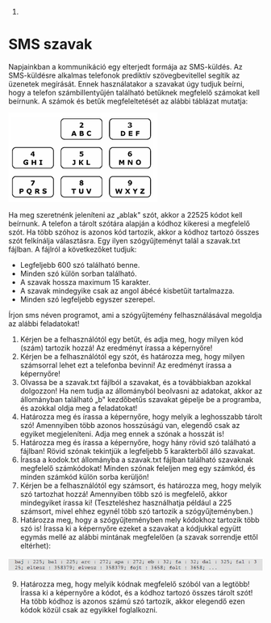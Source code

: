 1.
# SMS szavak
Napjainkban a kommunikáció egy elterjedt formája az SMS-küldés. Az SMS-küldésre alkalmas telefonok prediktív szövegbevitellel segítik az üzenetek megírását. Ennek használatakor a szavakat úgy tudjuk beírni, hogy a telefon számbillentyűjén található betűknek megfelelő számokat kell beírnunk. A számok és betűk megfeleltetését az alábbi táblázat mutatja:

![](image1.png)

Ha meg szeretnénk jeleníteni az „ablak" szót, akkor a 22525 kódot kell beírnunk. A telefon a tárolt szótára alapján a kódhoz kikeresi a megfelelő szót. Ha több szóhoz is azonos kód tartozik, akkor a kódhoz tartozó összes szót felkínálja választásra. Egy ilyen szógyűjteményt talál a szavak.txt fájlban. A fájlról a következőket tudjuk:

- Legfeljebb 600 szó található benne.
- Minden szó külön sorban található.
- A szavak hossza maximum 15 karakter.
- A szavak mindegyike csak az angol ábécé kisbetűit tartalmazza.
- Minden szó legfeljebb egyszer szerepel.

Írjon sms néven programot, ami a szógyűjtemény felhasználásával megoldja az alábbi feladatokat!

1. Kérjen be a felhasználótól egy betűt, és adja meg, hogy milyen kód (szám) tartozik hozzá! Az eredményt írassa a képernyőre!
2. Kérjen be a felhasználótól egy szót, és határozza meg, hogy milyen számsorral lehet ezt a telefonba bevinni! Az eredményt írassa a képernyőre!
3. Olvassa be a szavak.txt fájlból a szavakat, és a továbbiakban azokkal dolgozzon! Ha nem tudja az állományból beolvasni az adatokat, akkor az állományban található „b" kezdőbetűs szavakat gépelje be a programba, és azokkal oldja meg a feladatokat!
4. Határozza meg és írassa a képernyőre, hogy melyik a leghosszabb tárolt szó! Amennyiben több azonos hosszúságú van, elegendő csak az egyiket megjeleníteni. Adja meg ennek a szónak a hosszát is!
5. Határozza meg és írassa a képernyőre, hogy hány rövid szó található a fájlban! Rövid szónak tekintjük a legfeljebb 5 karakterből álló szavakat.
6. Írassa a kodok.txt állományba a szavak.txt fájlban található szavaknak megfelelő számkódokat! Minden szónak feleljen meg egy számkód, és minden számkód külön sorba kerüljön!
7. Kérjen be a felhasználótól egy számsort, és határozza meg, hogy melyik szó tartozhat hozzá! Amennyiben több szó is megfelelő, akkor mindegyiket írassa ki! (Teszteléshez használhatja például a 225 számsort, mivel ehhez egynél több szó tartozik a szógyűjteményben.)
8. Határozza meg, hogy a szógyűjteményben mely kódokhoz tartozik több szó is! Írassa ki a képernyőre ezeket a szavakat a kódjukkal együtt egymás mellé az alábbi mintának megfelelően (a szavak sorrendje ettől eltérhet):

![](image2.png)

9. Határozza meg, hogy melyik kódnak megfelelő szóból van a legtöbb! Írassa ki a képernyőre a kódot, és a kódhoz tartozó összes tárolt szót! Ha több kódhoz is azonos számú szó tartozik, akkor elegendő ezen kódok közül csak az egyikkel foglalkozni.